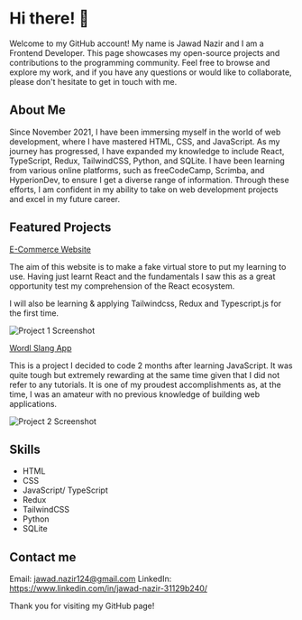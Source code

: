# Hi there! 👋

Welcome to my GitHub account! My name is Jawad Nazir and I am a Frontend Developer. This page showcases my open-source projects and contributions to the programming community. Feel free to browse and explore my work, and if you have any questions or would like to collaborate, please don't hesitate to get in touch with me.

## About Me

Since November 2021, I have been immersing myself in the world of web development, where I have mastered HTML, CSS, and JavaScript. As my journey has progressed, I have expanded my knowledge to include React, TypeScript, Redux, TailwindCSS, Python, and SQLite. I have been learning from various online platforms, such as freeCodeCamp, Scrimba, and HyperionDev, to ensure I get a diverse range of information. Through these efforts, I am confident in my ability to take on web development projects and excel in my future career.

## Featured Projects
[E-Commerce Website](https://github.com/Tales-1/e-shop-vite-build)

The aim of this website is to make a fake virtual store to put my learning to use. Having just learnt React and the fundamentals I saw this as a great opportunity test my comprehension of the React ecosystem.

I will also be learning & applying Tailwindcss, Redux and Typescript.js for the first time.

![Project 1 Screenshot](https://user-images.githubusercontent.com/84051594/204839097-23b2dc51-ff27-4f8c-84c7-5f7858573661.png)

[Wordl Slang App](https://github.com/Tales-1/WordlSlangEdition)

This is a project I decided to code 2 months after learning JavaScript. It was quite tough but extremely rewarding at the same time given that I did not refer to any tutorials. It is one of my proudest accomplishments as, at the time, I was an amateur with no previous knowledge of building web applications.

![Project 2 Screenshot](https://user-images.githubusercontent.com/84051594/204838673-8370464d-04d2-4d63-8515-1877626897d5.png)

## Skills

- HTML
- CSS
- JavaScript/ TypeScript
- Redux
- TailwindCSS
- Python
- SQLite
    
## Contact me

Email: jawad.nazir124@gmail.com
LinkedIn: https://www.linkedin.com/in/jawad-nazir-31129b240/

Thank you for visiting my GitHub page!
